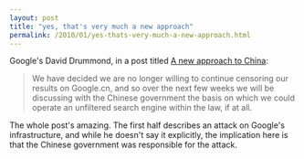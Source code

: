 ```yaml
---
layout: post
title: "yes, that's very much a new approach"
permalink: /2010/01/yes-thats-very-much-a-new-approach.html
---
```


<p>Google's David Drummond, in a post titled <a href="http://googleblog.blogspot.com/2010/01/new-approach-to-china.html">A new approach to China</a>:</p>

<blockquote><p>We have decided we are no longer willing to continue censoring our results on Google.cn, and so over the next few weeks we will be discussing with the Chinese government the basis on which we could operate an unfiltered search engine within the law, if at all.</p></blockquote>

<p>The whole post's amazing. The first half describes an attack on Google's infrastructure, and while he doesn't say it explicitly, the implication here is that the Chinese government was responsible for the attack.</p>


